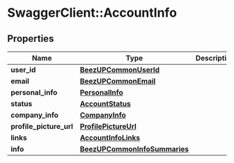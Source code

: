 # SwaggerClient::AccountInfo

## Properties
Name | Type | Description | Notes
------------ | ------------- | ------------- | -------------
**user_id** | [**BeezUPCommonUserId**](BeezUPCommonUserId.md) |  | 
**email** | [**BeezUPCommonEmail**](BeezUPCommonEmail.md) |  | 
**personal_info** | [**PersonalInfo**](PersonalInfo.md) |  | 
**status** | [**AccountStatus**](AccountStatus.md) |  | 
**company_info** | [**CompanyInfo**](CompanyInfo.md) |  | 
**profile_picture_url** | [**ProfilePictureUrl**](ProfilePictureUrl.md) |  | 
**links** | [**AccountInfoLinks**](AccountInfoLinks.md) |  | 
**info** | [**BeezUPCommonInfoSummaries**](BeezUPCommonInfoSummaries.md) |  | [optional] 


